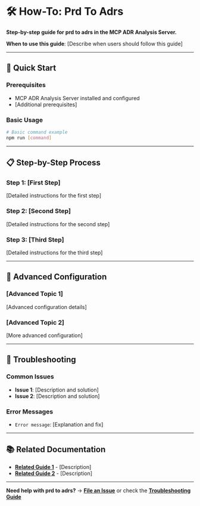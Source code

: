# 🛠️ How-To: Prd To Adrs

**Step-by-step guide for prd to adrs in the MCP ADR Analysis Server.**

**When to use this guide**: [Describe when users should follow this guide]

---

## 🎯 Quick Start

### Prerequisites

- MCP ADR Analysis Server installed and configured
- [Additional prerequisites]

### Basic Usage

```bash
# Basic command example
npm run [command]
```

---

## 📋 Step-by-Step Process

### Step 1: [First Step]

[Detailed instructions for the first step]

### Step 2: [Second Step]

[Detailed instructions for the second step]

### Step 3: [Third Step]

[Detailed instructions for the third step]

---

## 🔧 Advanced Configuration

### [Advanced Topic 1]

[Advanced configuration details]

### [Advanced Topic 2]

[More advanced configuration]

---

## 🚨 Troubleshooting

### Common Issues

- **Issue 1**: [Description and solution]
- **Issue 2**: [Description and solution]

### Error Messages

- `Error message`: [Explanation and fix]

---

## 📚 Related Documentation

- **[Related Guide 1](../reference/api-reference.md)** - [Description]
- **[Related Guide 2](./how-to-guides/troubleshooting.md)** - [Description]

---

**Need help with prd to adrs?** → **[File an Issue](https://github.com/tosin2013/mcp-adr-analysis-server/issues)** or check the **[Troubleshooting Guide](troubleshooting.md)**
